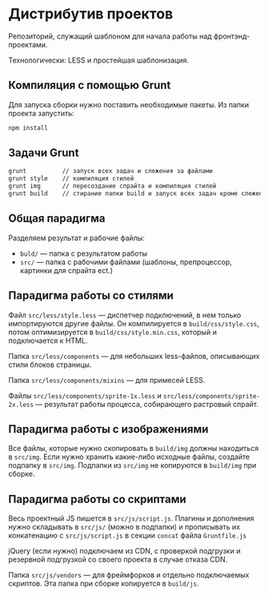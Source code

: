 # Дистрибутив проектов

Репозиторий, служащий шаблоном для начала работы над фронтэнд-проектами.

Технологически: LESS и простейшая шаблонизация.



## Компиляция с помощью Grunt

Для запуска сборки нужно поставить необходимые пакеты. Из папки проекта запустить:

```bash
npm install
```



## Задачи Grunt

```bash
grunt          // запуск всех задач и слежения за файлами
grunt style    // компиляция стилей
grunt img      // пересоздание спрайта и компиляция стилей
grunt build    // стирание папки build и запуск всех задач кроме слежения
```



## Общая парадигма

Разделяем результат и рабочие файлы:
- `buld/` — папка с результатом работы
- `src/` — папка с рабочими файлами (шаблоны, препроцессор, картинки для спрайта ect.)



## Парадигма работы со стилями

Файл `src/less/style.less` — диспетчер подключений, в нем только импортируются другие файлы. Он компилируется в `build/css/style.css`, потом оптимизируется в `build/css/style.min.css`, который и подключается к HTML.

Папка `src/less/components` — для небольших less-файлов, описывающих стили блоков страницы.

Папка `src/less/components/mixins` — для примесей LESS.

Файлы `src/less/components/sprite-1x.less` и `src/less/components/sprite-2x.less` — результат работы процесса, собирающего растровый спрайт.



## Парадигма работы с изображениями

Все файлы, которые нужно скопировать в `build/img` должны находиться в `src/img`. Если нужно хранить какие-либо исходные файлы, создайте подпапку в `src/img`. Подпапки из `src/img` не копируются в `build/img` при сборке.



## Парадигма работы со скриптами

Весь проектный JS пишется в `src/js/script.js`. Плагины и дополнения нужно складывать в `src/js/` (можно в подпапки) и прописывать их конкатенацию с `src/js/script.js` в секции `concat` файла `Gruntfile.js`

jQuery (если нужно) подключаем из CDN, с проверкой подгрузки и резервной подгрузкой со своего проекта в случае отказа CDN.

Папка `src/js/vendors` — для фреймфорков и отдельно подключаемых скриптов. Эта папка при сборке копируется в `build/js`.

